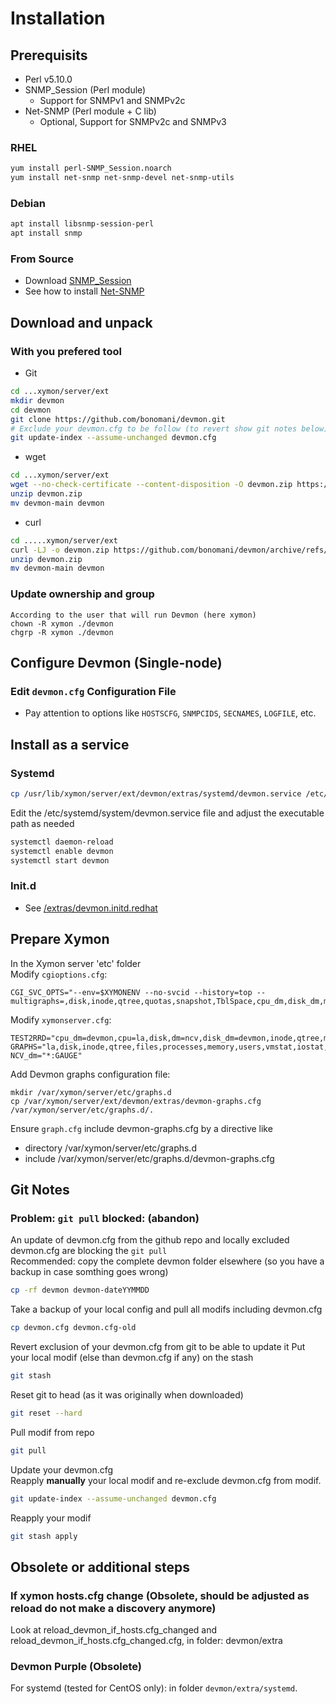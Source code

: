 <!DOCTYPE markdown>
# Installation
## Prerequisits
- Perl v5.10.0
- SNMP_Session (Perl module)
  - Support for SNMPv1 and SNMPv2c
- Net-SNMP (Perl module + C lib)
  - Optional, Support for SNMPv2c and SNMPv3


### RHEL 

```bash
yum install perl-SNMP_Session.noarch
yum install net-snmp net-snmp-devel net-snmp-utils
```

### Debian

```bash
apt install libsnmp-session-perl
apt install snmp
```

### From Source
- Download [SNMP_Session](https://github.com/sleinen/snmp-session)
- See how to install [Net-SNMP](http://www.net-snmp.org)

## Download and unpack
### With you prefered tool
- Git
```bash
cd ...xymon/server/ext
mkdir devmon
cd devmon
git clone https://github.com/bonomani/devmon.git
# Exclude your devmon.cfg to be follow (to revert show git notes below)
git update-index --assume-unchanged devmon.cfg
```

- wget
```bash
cd ...xymon/server/ext
wget --no-check-certificate --content-disposition -O devmon.zip https://github.com/bonomani/devmon/archive/refs/heads/main.zip
unzip devmon.zip
mv devmon-main devmon
```

- curl
```bash
cd .....xymon/server/ext
curl -LJ -o devmon.zip https://github.com/bonomani/devmon/archive/refs/heads/main.zip
unzip devmon.zip
mv devmon-main devmon 
```

### Update ownership and group
```
According to the user that will run Devmon (here xymon)
chown -R xymon ./devmon
chgrp -R xymon ./devmon
```

## Configure Devmon (Single-node)

### Edit `devmon.cfg` Configuration File 
- Pay attention to options like `HOSTSCFG`, `SNMPCIDS`, `SECNAMES`, `LOGFILE`, etc.

## Install as a service 
 
### Systemd
```bash
cp /usr/lib/xymon/server/ext/devmon/extras/systemd/devmon.service /etc/systemd/system/devmon.service
```
Edit the /etc/systemd/system/devmon.service file and adjust the executable path as needed
```bash
systemctl daemon-reload
systemctl enable devmon
systemctl start devmon
```
### Init.d  
- See [/extras/devmon.initd.redhat](/extras/devmon.initd.redhat)  
## Prepare Xymon 
In the Xymon server 'etc' folder  
Modify `cgioptions.cfg`:
```
CGI_SVC_OPTS="--env=$XYMONENV --no-svcid --history=top --multigraphs=,disk,inode,qtree,quotas,snapshot,TblSpace,cpu_dm,disk_dm,mem_dm,if_col,if_dsc,if_err,if_load,fans,temp"
```
Modify `xymonserver.cfg`:
```
TEST2RRD="cpu_dm=devmon,cpu=la,disk,dm=ncv,disk_dm=devmon,inode,qtree,memory,mem_dm=devmon,$PINGCOLUMN=tcp,http=tcp,dns=tcp,dig=tcp,time=ntpstat,vmstat,iostat,netstat,temperature,apache,bind,sendmail,mailq,nmailq=mailq,socks,bea,iishealth,citrix,bbgen,bbtest,bbproxy,hobbitd,files,procs=processes,ports,clock,lines,deltalines,ops,stats,cifs,JVM,JMS,HitCache,Session,JDBCConn,ExecQueue,JTA,TblSpace,RollBack,MemReq,InvObj,snapmirr,snaplist,snapshot,cpul=devmon,if_col=devmon,if_dsc=devmon,if_err=devmon,if_load=devmon,temp=devmon,paging,mdc,mdchitpct,cics,dsa,getvis,maxuser,nparts,xymongen,xymonnet,xymonproxy,xymond"
GRAPHS="la,disk,inode,qtree,files,processes,memory,users,vmstat,iostat,tcp.http,tcp,ncv,netstat,ifstat,mrtg::1,ports,temperature,ntpstat,apache,bind,sendmail,mailq,socks,bea,iishealth,citrix,bbgen,bbtest,bbproxy,hobbitd,clock,lines,deltalines,ops,stats,cifs,JVM,JMS,HitCache,Session,JDBCConn,ExecQueue,JTA,TblSpace,RollBack,MemReq,InvObj,snapmirr,snaplist,snapshot,devmon::1,cpu_dm,disk_dm,if_col,if_dsc,if_err,if_load,mem_dm,temp,paging,mdc,mdchitpct,cics,dsa,getvis,maxuser,nparts,xymongen,xymonnet,xymonproxy,xymond"
NCV_dm="*:GAUGE"
```
Add Devmon graphs configuration file:
```
mkdir /var/xymon/server/etc/graphs.d
cp /var/xymon/server/ext/devmon/extras/devmon-graphs.cfg /var/xymon/server/etc/graphs.d/.
```
Ensure `graph.cfg` include devmon-graphs.cfg by a directive like
- directory /var/xymon/server/etc/graphs.d
- include /var/xymon/server/etc/graphs.d/devmon-graphs.cfg

## Git Notes
### Problem: `git pull` blocked: (abandon)
An update of devmon.cfg from the github repo and locally excluded devmon.cfg are blocking the `git pull`  
Recommended: copy the complete devmon folder elsewhere (so you have a backup in case somthing goes wrong)  
```bash
cp -rf devmon devmon-dateYYMMDD
```

Take a backup of your local config and pull all modifs including devmon.cfg  
```bash
cp devmon.cfg devmon.cfg-old
```

Revert exclusion of your devmon.cfg from git to be able to update it
Put your local modif (else than devmon.cfg if any) on the stash
```bash
git stash 
```

Reset git to head (as it was originally when downloaded)
```bash
git reset --hard
```

Pull modif from repo
```bash
git pull
```

Update your devmon.cfg  
Reapply **manually** your local modif and re-exclude devmon.cfg from modif.
```bash
git update-index --assume-unchanged devmon.cfg
```
Reapply your modif
```bash
git stash apply
```

## Obsolete or additional steps 

### If xymon hosts.cfg change (Obsolete, should be adjusted as reload do not make a discovery anymore)
Look at reload_devmon_if_hosts.cfg_changed and reload_devmon_if_hosts.cfg_changed.cfg, in folder: devmon/extra

### Devmon Purple (Obsolete)
For systemd (tested for CentOS only): in folder `devmon/extra/systemd`.




